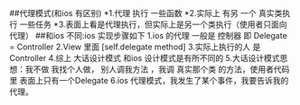 ##代理模式(和ios 有区别)
*1.代理 执行 一些函数
*2.实际上 有另 一个 真实类执行 一些任务
*3.表面上看是代理执行，但实际上是另一个类执行（使用者只面向代理）
##和ios 不同:ios 实现步骤如下
1.ios 的代理 一般是 控制器 即 Delegate = Controller
2.View 里面 [self.delegate  method]
3.实际上执行的人 是  Controller
4.综上 大话设计模式 和ios 设计模式是有所不同的
5.大话设计模式思想：我不做 我找个人做， 别人调我方法 ，我调 真实那个类 的方法，使用者代码里 表面上只有一个Delegate
6.ios 代理模式，我发生了某个事件，我要告诉我的代理。




